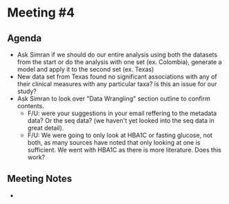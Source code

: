 # **Meeting #4**

## **Agenda** 
- Ask Simran if we should do our entire analysis using both the datasets from the start or do the analysis with one set (ex. Colombia), generate a model and apply it to the second set (ex. Texas)
- New data set from Texas found no significant associations with any of their clinical measures with any particular taxa? is this an issue for our study?
- Ask Simran to look over "Data Wrangling" section outline to confirm contents.
   - F/U: were your suggestions in your email reffering to the metadata data? Or the seq data? (we haven't yet looked into the seq data in great detail). 
   - F/U: We were going to only look at HBA1C or fasting glucose, not both, as many sources have noted that only looking at one is sufficient. We went with HBA1C as there is more literature. Does this work? 


## **Meeting Notes**
- 
